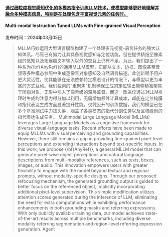 #### [通过细粒度视觉感知优化的多模态指令训练LLM技术，使模型能够更好地理解并融合多种模态信息，特别是在处理包含丰富视觉元素的任务时。](https://arxiv.org/abs/2403.02969)
#### Multi-modal Instruction Tuned LLMs with Fine-grained Visual Perception
发布时间：2024年03月05日
> MLLM巧妙运用大型语言模型构建了一个处理多元视觉-语言任务的强大认知体系。尽管已有努力让其具备视觉感知与定位功能，但在提供精细至像素级的感知以及拓展超文本输入以外的交互上仍有不足。为此，我们提出了一种名为{\bf{AnyRef}}的通用MLLM模型，它能从文本、边框、图像甚至音频等多种模态参照中生成逐像素对象感知及自然语言描述。此创新赋予用户更大灵活性，使其能够在无须依赖特定模态设计的情况下，与模型以更为丰富的方式互动。我们独创的“重聚焦”机制确保生成的定位输出能够精准聚焦于所指对象，无形中引入了像素级的深层监督，而这一改进仅通过对LLM推理时生成的注意力得分加以利用，无需增加额外计算成本，却能在定位掩膜和指代表达生成方面显著提升性能。仅凭公开的训练数据，我们的模型已在多个基准测试中力拔头筹，涵盖了各类模态的指代分割任务以及区域级别的指代表达生成任务。
> Multimodal Large Language Model (MLLMs) leverages Large Language Models as a cognitive framework for diverse visual-language tasks. Recent efforts have been made to equip MLLMs with visual perceiving and grounding capabilities. However, there still remains a gap in providing fine-grained pixel-level perceptions and extending interactions beyond text-specific inputs. In this work, we propose {\bf{AnyRef}}, a general MLLM model that can generate pixel-wise object perceptions and natural language descriptions from multi-modality references, such as texts, boxes, images, or audio. This innovation empowers users with greater flexibility to engage with the model beyond textual and regional prompts, without modality-specific designs. Through our proposed refocusing mechanism, the generated grounding output is guided to better focus on the referenced object, implicitly incorporating additional pixel-level supervision. This simple modification utilizes attention scores generated during the inference of LLM, eliminating the need for extra computations while exhibiting performance enhancements in both grounding masks and referring expressions. With only publicly available training data, our model achieves state-of-the-art results across multiple benchmarks, including diverse modality referring segmentation and region-level referring expression generation.
Agent